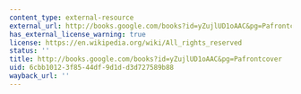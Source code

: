 ```yaml
---
content_type: external-resource
external_url: http://books.google.com/books?id=yZujlUD1oAAC&pg=Pafrontcover
has_external_license_warning: true
license: https://en.wikipedia.org/wiki/All_rights_reserved
status: ''
title: http://books.google.com/books?id=yZujlUD1oAAC&pg=Pafrontcover
uid: 6cbb1012-3f85-44df-9d1d-d3d727589b88
wayback_url: ''
---
```

